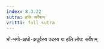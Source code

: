 ```yaml
---
index: 8.3.22
sutra: हलि सर्वेषाम्
vritti: full_sutra
---
```


भो-भगो-अघो-अपूर्वस्य पदस्य यः हलि लोप: सर्वेषाम्